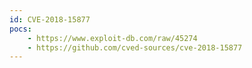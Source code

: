 ```yaml
---
id: CVE-2018-15877
pocs: 
    - https://www.exploit-db.com/raw/45274
    - https://github.com/cved-sources/cve-2018-15877
---
```

